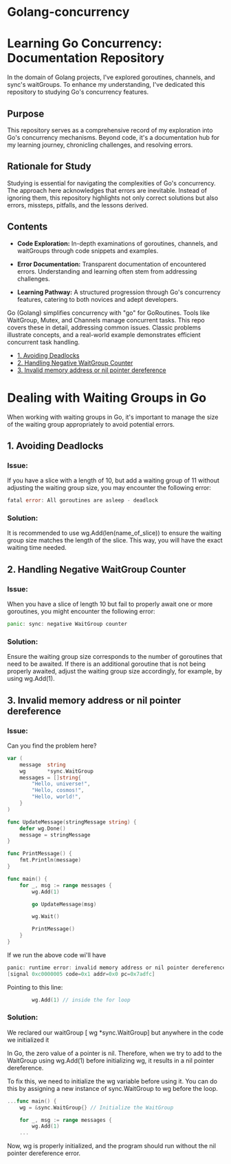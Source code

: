 # Golang-concurrency
# Learning Go Concurrency: Documentation Repository

In the domain of Golang projects, I've explored goroutines, channels, and sync's waitGroups. To enhance my understanding, I've dedicated this repository to studying Go's concurrency features.

## Purpose

This repository serves as a comprehensive record of my exploration into Go's concurrency mechanisms. Beyond code, it's a documentation hub for my learning journey, chronicling challenges, and resolving errors.

## Rationale for Study

Studying is essential for navigating the complexities of Go's concurrency. The approach here acknowledges that errors are inevitable. Instead of ignoring them, this repository highlights not only correct solutions but also errors, missteps, pitfalls, and the lessons derived.

## Contents

- **Code Exploration:** In-depth examinations of goroutines, channels, and waitGroups through code snippets and examples.

- **Error Documentation:** Transparent documentation of encountered errors. Understanding and learning often stem from addressing challenges.

- **Learning Pathway:** A structured progression through Go's concurrency features, catering to both novices and adept developers.



Go (Golang) simplifies concurrency with "go" for GoRoutines. Tools like WaitGroup, Mutex, and Channels manage concurrent tasks. This repo covers these in detail, addressing common issues. Classic problems illustrate concepts, and a real-world example demonstrates efficient concurrent task handling.

- [1. Avoiding Deadlocks](#avoiding-deadlocks)
- [2. Handling Negative WaitGroup Counter](#handling-negative-waitgroup-counter)
- [3. Invalid memory address or nil pointer dereference](#3-invalid-memory-address-or-nil-pointer-dereference)

# Dealing with Waiting Groups in Go

When working with waiting groups in Go, it's important to manage the size of the waiting group appropriately to avoid potential errors.

## 1. Avoiding Deadlocks

### Issue:
If you have a slice with a length of 10, but add a waiting group of 11 without adjusting the waiting group size, you may encounter the following error:

```go
fatal error: All goroutines are asleep - deadlock
```

### Solution:
It is recommended to use wg.Add(len(name_of_slice)) to ensure the waiting group size matches the length of the slice. This way, you will have the exact waiting time needed.

## 2. Handling Negative WaitGroup Counter

### Issue:
When you have a slice of length 10 but fail to properly await one or more goroutines, you might encounter the following error:

```go
panic: sync: negative WaitGroup counter
```

### Solution:
Ensure the waiting group size corresponds to the number of goroutines that need to be awaited. If there is an additional goroutine that is not being properly awaited, adjust the waiting group size accordingly, for example, by using wg.Add(1).

## 3. Invalid memory address or nil pointer dereference

### Issue:
Can you find the problem here?

```go
var (
	message  string
	wg       *sync.WaitGroup
	messages = []string{
		"Hello, universe!",
		"Hello, cosmos!",
		"Hello, world!",
	}
)

func UpdateMessage(stringMessage string) {
	defer wg.Done()
	message = stringMessage
}

func PrintMessage() {
	fmt.Println(message)
}

func main() {
	for _, msg := range messages {
		wg.Add(1)

		go UpdateMessage(msg)

		wg.Wait()

		PrintMessage()
	}
}

```
If we run the above code wi'll have 
```powershell
panic: runtime error: invalid memory address or nil pointer dereference
[signal 0xc0000005 code=0x1 addr=0x0 pc=0x7adfc]
```
Pointing to this line:
```go
		wg.Add(1) // inside the for loop
```

### Solution:
We reclared our waitGroup [ wg  *sync.WaitGroup] but anywhere in the code we initialized it 

In Go, the zero value of a pointer is nil. Therefore, when we try to add to the WaitGroup using wg.Add(1) before initializing wg, it results in a nil pointer dereference.

To fix this, we need to initialize the wg variable before using it. You can do this by assigning a new instance of sync.WaitGroup to wg before the loop.

```go 
...func main() {
	wg = &sync.WaitGroup{} // Initialize the WaitGroup

	for _, msg := range messages {
		wg.Add(1)
    ...
```
Now, wg is properly initialized, and the program should run without the nil pointer dereference error.